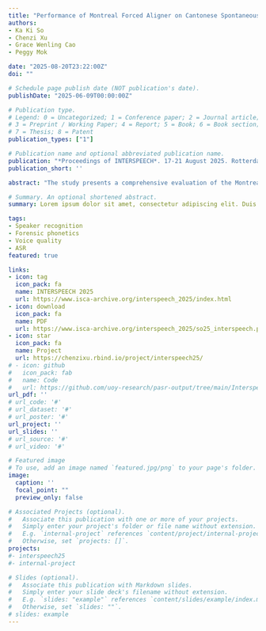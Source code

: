 ```yaml
---
title: "Performance of Montreal Forced Aligner on Cantonese Spontaneous Speech"
authors:
- Ka Ki So
- Chenzi Xu
- Grace Wenling Cao
- Peggy Mok

date: "2025-08-20T23:22:00Z"
doi: ""

# Schedule page publish date (NOT publication's date).
publishDate: "2025-06-09T00:00:00Z"

# Publication type.
# Legend: 0 = Uncategorized; 1 = Conference paper; 2 = Journal article;
# 3 = Preprint / Working Paper; 4 = Report; 5 = Book; 6 = Book section;
# 7 = Thesis; 8 = Patent
publication_types: ["1"]

# Publication name and optional abbreviated publication name.
publication: "*Proceedings of INTERSPEECH*. 17-21 August 2025. Rotterdam, The Netherlands. pp. 5398-5402"
publication_short: ''

abstract: "The study presents a comprehensive evaluation of the Montreal Forced Aligner (MFA) in aligning phone boundaries of Hong Kong Cantonese (HKC) spontaneous speech. We developed two tailored Cantonese MFA models, designed to address distinct Cantonese phonetic features, such as checked syllables. These models were applied to align the same set of recordings from spontaneous interviews, and their performance was compared against human annotations. Our results reveal that the updated Cantonese MFA models achieved decent alignment accuracy on spontaneous speech, with a satisfactory level of agreement with manually adjusted boundaries in vowels. However, Cantonese-specific features and connected speech process remain major challenges for the current models. This observation allows us to propose specific amendments to the models to improve alignment performance, as well as recommendations on manual boundary adjustments."

# Summary. An optional shortened abstract.
summary: Lorem ipsum dolor sit amet, consectetur adipiscing elit. Duis posuere tellus ac convallis placerat. Proin tincidunt magna sed ex sollicitudin condimentum.

tags:
- Speaker recognition
- Forensic phonetics
- Voice quality
- ASR
featured: true

links:
- icon: tag
  icon_pack: fa
  name: INTERSPEECH 2025
  url: https://www.isca-archive.org/interspeech_2025/index.html
- icon: download
  icon_pack: fa
  name: PDF
  url: https://www.isca-archive.org/interspeech_2025/so25_interspeech.pdf
- icon: star
  icon_pack: fa
  name: Project
  url: https://chenzixu.rbind.io/project/interspeech25/
# - icon: github
#   icon_pack: fab
#   name: Code
#   url: https://github.com/uoy-research/pasr-output/tree/main/Interspeech_23_Calibration
url_pdf: ''
# url_code: '#'
# url_dataset: '#'
# url_poster: '#'
url_project: ''
url_slides: ''
# url_source: '#'
# url_video: '#'

# Featured image
# To use, add an image named `featured.jpg/png` to your page's folder. 
image:
  caption: ''
  focal_point: ""
  preview_only: false

# Associated Projects (optional).
#   Associate this publication with one or more of your projects.
#   Simply enter your project's folder or file name without extension.
#   E.g. `internal-project` references `content/project/internal-project/index.md`.
#   Otherwise, set `projects: []`.
projects:
#- interspeech25
#- internal-project

# Slides (optional).
#   Associate this publication with Markdown slides.
#   Simply enter your slide deck's filename without extension.
#   E.g. `slides: "example"` references `content/slides/example/index.md`.
#   Otherwise, set `slides: ""`.
# slides: example
---
```


